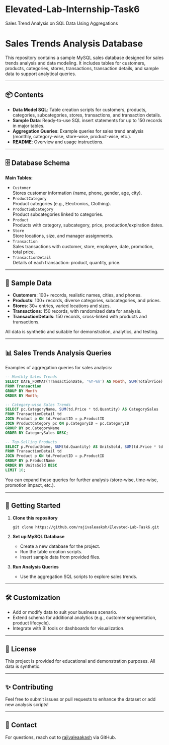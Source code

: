 # Elevated-Lab-Internship-Task6
Sales Trend Analysis on SQL Data Using Aggregations
# Sales Trends Analysis Database

This repository contains a sample MySQL sales database designed for sales trends analysis and data modeling. It includes tables for customers, products, categories, stores, transactions, transaction details, and sample data to support analytical queries.

---

## 📦 Contents

- **Data Model SQL**: Table creation scripts for customers, products, categories, subcategories, stores, transactions, and transaction details.
- **Sample Data**: Ready-to-use SQL insert statements for up to 150 records in major tables.
- **Aggregation Queries**: Example queries for sales trend analysis (monthly, category-wise, store-wise, product-wise, etc.).
- **README**: Overview and usage instructions.

---

## 🗄️ Database Schema

**Main Tables:**
- `Customer`  
  Stores customer information (name, phone, gender, age, city).
- `ProductCategory`  
  Product categories (e.g., Electronics, Clothing).
- `ProductSubcategory`  
  Product subcategories linked to categories.
- `Product`  
  Products with category, subcategory, price, production/expiration dates.
- `Store`  
  Store locations, size, and manager assignments.
- `Transaction`  
  Sales transactions with customer, store, employee, date, promotion, total price.
- `TransactionDetail`  
  Details of each transaction: product, quantity, price.

---

## 📝 Sample Data

- **Customers**: 100+ records, realistic names, cities, and phones.
- **Products**: 100+ records, diverse categories, subcategories, and prices.
- **Stores**: 30+ entries, varied locations and sizes.
- **Transactions**: 150 records, with randomized data for analysis.
- **TransactionDetails**: 150 records, cross-linked with products and transactions.

All data is synthetic and suitable for demonstration, analytics, and testing.

---

## 📊 Sales Trends Analysis Queries

Examples of aggregation queries for sales analysis:

```sql
-- Monthly Sales Trends
SELECT DATE_FORMAT(TransactionDate, '%Y-%m') AS Month, SUM(TotalPrice) AS TotalSales
FROM Transaction
GROUP BY Month
ORDER BY Month;

-- Category-wise Sales Trends
SELECT pc.CategoryName, SUM(td.Price * td.Quantity) AS CategorySales
FROM TransactionDetail td
JOIN Product p ON td.ProductID = p.ProductID
JOIN ProductCategory pc ON p.CategoryID = pc.CategoryID
GROUP BY pc.CategoryName
ORDER BY CategorySales DESC;

-- Top-Selling Products
SELECT p.ProductName, SUM(td.Quantity) AS UnitsSold, SUM(td.Price * td.Quantity) AS ProductRevenue
FROM TransactionDetail td
JOIN Product p ON td.ProductID = p.ProductID
GROUP BY p.ProductName
ORDER BY UnitsSold DESC
LIMIT 10;
```

You can expand these queries for further analysis (store-wise, time-wise, promotion impact, etc.).

---

## 🚀 Getting Started

1. **Clone this repository**  
   ```
   git clone https://github.com/rajivaleaaksh/Elevated-Lab-Task6.git
   ```

2. **Set up MySQL Database**  
   - Create a new database for the project.
   - Run the table creation scripts.
   - Insert sample data from provided files.

3. **Run Analysis Queries**  
   - Use the aggregation SQL scripts to explore sales trends.

---

## 🛠️ Customization

- Add or modify data to suit your business scenario.
- Extend schema for additional analytics (e.g., customer segmentation, product lifecycle).
- Integrate with BI tools or dashboards for visualization.

---

## 📄 License

This project is provided for educational and demonstration purposes. All data is synthetic.

---

## ✨ Contributing

Feel free to submit issues or pull requests to enhance the dataset or add new analysis scripts!

---

## 📧 Contact

For questions, reach out to [rajivaleaakash](https://github.com/rajivaleaakash) via GitHub.
